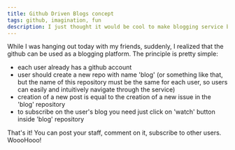 ```yaml
---
title: Github Driven Blogs concept
tags: github, imagination, fun
description: I just thought it would be cool to make blogging service based on github and git.
---
```

While I was hanging out today with my friends, suddenly, I realized that the github
can be used as a blogging platform. The principle is pretty simple:

* each user already has a github account
* user should create a new repo with name 'blog' (or something like that, but the name of this
  repository must be the same for each user, so users can easily and intuitively navigate
  through the service)
* creation of a new post is equal to the creation of a new issue in the 'blog' repository
* to subscribe on the user's blog you need just click on 'watch' button inside 'blog' repository

That's it! You can post your staff, comment on it, subscribe to other users. WoooHooo!


